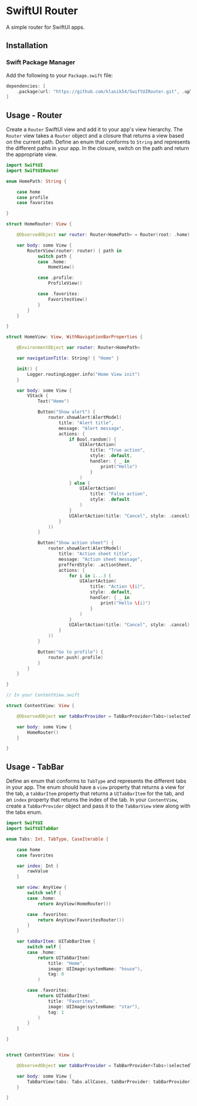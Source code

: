 # SwiftUI Router

A simple router for SwiftUI apps.

## Installation

### Swift Package Manager

Add the following to your `Package.swift` file:

```swift
dependencies: [
    .package(url: "https://github.com/klasik54/SwiftUIRouter.git", .upToNextMajor(from: "0.1.0"))
]
```

## Usage - Router

Create a `Router` SwiftUI view and add it to your app's view hierarchy. The `Router` view takes a `Router` object and a closure that returns a view based on the current path.
Define an enum that conforms to `String` and represents the different paths in your app. In the closure, switch on the path and return the appropriate view.

```swift
import SwiftUI
import SwiftUIRouter

enum HomePath: String {

    case home
    case profile
    case favorites

}

struct HomeRouter: View {

    @ObservedObject var router: Router<HomePath> = Router(root: .home)

    var body: some View {
        RouterView(router: router) { path in
            switch path {
            case .home:
                HomeView()

            case .profile:
                ProfileView()

            case .favorites:
                FavoritesView()
            }
        }
    }

}

struct HomeView: View, WithNavigationBarProperties {

    @EnvironmentObject var router: Router<HomePath>

    var navigationTitle: String? { "Home" }

    init() {
        Logger.routingLogger.info("Home View init")
    }

    var body: some View {
        VStack {
            Text("Home")

            Button("Show alert") {
                router.showAlert(AlertModel(
                    title: "Alert title",
                    message: "Alert message",
                    actions: {
                        if Bool.random() {
                            UIAlertAction(
                                title: "True action",
                                style: .default,
                                handler: { _ in
                                    print("Hello")
                                }
                            )
                        } else {
                            UIAlertAction(
                                title: "False action",
                                style: .default
                            )
                        }
                        UIAlertAction(title: "Cancel", style: .cancel)
                    }
                ))
            }

            Button("Show action sheet") {
                router.showAlert(AlertModel(
                    title: "Action sheet title",
                    message: "Action sheet message",
                    prefferdStyle: .actionSheet,
                    actions: {
                        for i in 1...3 {
                            UIAlertAction(
                                title: "Action \(i)",
                                style: .default,
                                handler: { _ in
                                    print("Hello \(i)")
                                }
                            )
                        }
                        UIAlertAction(title: "Cancel", style: .cancel)
                    }
                ))
            }

            Button("Go to profile") {
                router.push(.profile)
            }
        }
    }

}

// In your ContentView.swift

struct ContentView: View {

    @ObservedObject var tabBarProvider = TabBarProvider<Tabs>(selectedTab: .home)

    var body: some View {
        HomeRouter()
    }

}
```

## Usage - TabBar

Define an enum that conforms to `TabType` and represents the different tabs in your app. The enum should have a `view` property that returns a view for the tab, a `tabBarItem` property that returns a `UITabBarItem` for the tab, and an `index` property that returns the index of the tab. In your `ContentView`, create a `TabBarProvider` object and pass it to the `TabBarView` view along with the tabs enum.

```swift
import SwiftUI
import SwiftUITabBar

enum Tabs: Int, TabType, CaseIterable {

    case home
    case favorites

    var index: Int {
        rawValue
    }

    var view: AnyView {
        switch self {
        case .home:
            return AnyView(HomeRouter())

        case .favorites:
            return AnyView(FavoritesRouter())
        }
    }

    var tabBarItem: UITabBarItem {
        switch self {
        case .home:
            return UITabBarItem(
                title: "Home",
                image: UIImage(systemName: "house"),
                tag: 0
            )

        case .favorites:
            return UITabBarItem(
                title: "Favorites",
                image: UIImage(systemName: "star"),
                tag: 1
            )
        }
    }

}


struct ContentView: View {

    @ObservedObject var tabBarProvider = TabBarProvider<Tabs>(selectedTab: .home)

    var body: some View {
        TabBarView(tabs: Tabs.allCases, tabBarProvider: tabBarProvider)
    }

}
```
